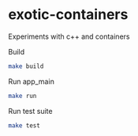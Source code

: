 # exotic-containers
Experiments with c++ and containers

Build

``` sh
make build
```

Run app_main

``` sh
make run
```

Run test suite

``` sh
make test
```
